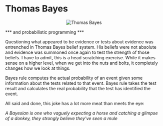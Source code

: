 # Thomas Bayes
<p align = "center">
  <img src= "https://www.christiancalculus.com/Bayes.jpg" alt = "Thomas Bayes">
</p>    
***
                                        and probabilistic programming
***




Questioning what appeared to be evidence or tests about evidence was entrenched in Thomas Bayes belief system. His beliefs were not absolute and evidence was summoned once again to test the strength of those beliefs. I have to admit, this is a head scratching exercise. While it makes sense on a higher level, when we get into the nuts and bolts, it completely changes how we look at things.



Bayes rule computes the actual probability of an event given some information about the tests related to that event. Bayes rule takes the test result and calculates the real probability that the test has identified the event.



All said and done, this joke has a lot more meat than meets the eye:

*A Bayesian is one who vaguely expecting a horse and catching a glimpse of a donkey, they strongly believe they've seen a mule*
